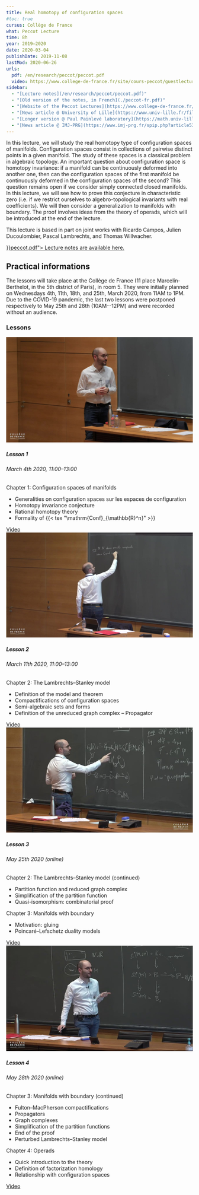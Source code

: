 ```yaml
---
title: Real homotopy of configuration spaces
#toc: true
cursus: Collège de France
what: Peccot Lecture
time: 8h
year: 2019–2020
date: 2020-03-04
publishDate: 2019-11-08
lastMod: 2020-06-26
urls:
  pdf: /en/research/peccot/peccot.pdf
  video: https://www.college-de-france.fr/site/cours-peccot/guestlecturer-2019-2020__1.htm
sidebar:
  - "[Lecture notes](/en/research/peccot/peccot.pdf)"
  - "[Old version of the notes, in French](./peccot-fr.pdf)"
  - "[Website of the Peccot Lectures](https://www.college-de-france.fr/site/cours-peccot/guestlecturer-2019-2020__1.htm)"
  - "[News article @ University of Lille](https://www.univ-lille.fr/fileadmin/user_upload/illustrations/contenus/recherche/2017/ActULille_Recherche/News_52_Cours_Peccot_de_Najib_Idrissi_-_article.pdf)"
  - "[Longer version @ Paul Painlevé laboratory](https://math.univ-lille1.fr/d7/node/10461)"
  - "[News article @ IMJ-PRG](https://www.imj-prg.fr/spip.php?article538)"
---
```


In this lecture, we will study the real homotopy type of configuration spaces of manifolds.
Configuration spaces consist in collections of pairwise distinct points in a given manifold.
The study of these spaces is a classical problem in algebraic topology.
An important question about configuration space is homotopy invariance: if a manifold can be continuously deformed into another one, then can the configuration spaces of the first manifold be continuously deformed in the configuration spaces of the second?
This question remains open if we consider simply connected closed manifolds.
In this lecture, we will see how to prove this conjecture in characteristic zero (i.e. if we restrict ourselves to algebro-topological invariants with real coefficients).
We will then consider a generalization to manifolds with boundary.
The proof involves ideas from the theory of operads, which will be introduced at the end of the lecture.

This lecture is based in part on joint works with Ricardo Campos, Julien Ducoulombier, Pascal Lambrechts, and Thomas Willwacher.

<div class="alert alert-info"><a class="alert-link" href="{{< ref "research/peccot" >}}peccot.pdf"><i class="fas fa-file-pdf"></i> Lecture notes are available here.</a></span></div>

## Practical informations

The lessons will take place at the Collège de France (11 place Marcelin-Berthelot, in the 5th district of Paris), in room 5.
They were initially planned on Wednesdays 4th, 11th, 18th, and 25th, March 2020, from 11AM to 1PM.
Due to the COVID-19 pandemic, the last two lessons were postponed respectively to May 25th and 28th (10AM--12PM) and were recorded without an audience.

### Lessons

<div class="row row-cols-1 row-cols-md-2">
<div class="col mb-3">
<div class="card">
  <a href="https://www.college-de-france.fr/site/cours-peccot/guestlecturer-2020-03-04-11h00.htm"><img src="thumb1.jpg" class="card-img-top" /></a>
  <div class="card-body">
    <h5 class="card-title">Lesson 1</h5>
    <h6 class="card-subtitle text-muted mb-2">March 4th 2020, 11:00–13:00</h6>
    <p class="card-text mb-0">Chapter 1: Configuration spaces of manifolds</p>
    <ul class="mb-2">
    <li>Generalities on configuration spaces sur les espaces de configuration</li>
    <li>Homotopy invariance conjecture</li>
    <li>Rational homotopy theory</li>
    <li>Formality of {{< tex "\mathrm{Conf}_{\mathbb{R}^n}" >}}</li>
    </ul>
    <a class="card-link" href="https://www.college-de-france.fr/site/cours-peccot/guestlecturer-2020-03-04-11h00.htm">Video <i class="fas fa-video"></i></a>
  </div>
</div>
</div>

<div class="col mb-3">
<div class="card">
  <a href="https://www.college-de-france.fr/site/cours-peccot/guestlecturer-2020-03-11-11h00.htm"><img src="thumb2.jpg" class="card-img-top" /></a>
  <div class="card-body">
    <h5 class="card-title">Lesson 2</h5>
    <h6 class="card-subtitle text-muted mb-2">March 11th 2020, 11:00–13:00</h6>
    <p class="card-text mb-0">Chapter 2: The Lambrechts–Stanley model</p>
    <ul class="mb-2">
    <li>Definition of the model and theorem</li>
    <li>Compactifications of configuration spaces</li>
    <li>Semi-algebraic sets and forms</li>
    <li>Definition of the unreduced graph complex – Propagator</li>
    </ul>
    <a class="card-link" href="https://www.college-de-france.fr/site/cours-peccot/guestlecturer-2020-03-11-11h00.htm">Video <i class="fas fa-video"></i></a>
  </div>
</div>
</div>

<div class="col mb-3">
<div class="card">
  <a href="https://www.college-de-france.fr/site/cours-peccot/guestlecturer-2020-05-25-11h00.htm"><img src="thumb3.jpg" class="card-img-top" /></a>
  <div class="card-body">
    <h5 class="card-title">Lesson 3</h5>
    <h6 class="card-subtitle text-muted mb-2">May 25th 2020 (online)</h6>
    <p class="card-text mb-0">Chapter 2: The Lambrechts–Stanley model (continued)</p>
    <ul class="mb-0">
    <li>Partition function and reduced graph complex</li>
    <li>Simplification of the partition function</li>
    <li>Quasi-isomorphism: combinatorial proof</li>
    </ul>
    <p class="card-text mb-0">Chapter 3: Manifolds with boundary</p>
    <ul class="mb-2">
    <li>Motivation: gluing</li>
    <li>Poincaré–Lefschetz duality models</li>
    </ul>
    <a class="card-link" href="https://www.college-de-france.fr/site/cours-peccot/guestlecturer-2020-05-25-11h00.htm">Video <i class="fas fa-video"></i></a>
  </div>
</div>
</div>

<div class="col mb-3">
<div class="card">
  <a href="https://www.college-de-france.fr/site/cours-peccot/guestlecturer-2020-05-28-11h00.htm"><img src="thumb4.jpg" class="card-img-top" /></a>
  <div class="card-body">
    <h5 class="card-title">Lesson 4</h5>
    <h6 class="card-subtitle text-muted mb-2">May 28th 2020 (online)</h6>
    <p class="card-text mb-0">Chapter 3: Manifolds with boundary (continued)</p>
    <ul class="mb-0">
    <li>Fulton–MacPherson compactifications</li>
    <li>Propagators</li>
    <li>Graph complexes</li>
    <li>Simplification of the partition functions</li>
    <li>End of the proof</li>
    <li>Perturbed Lambrechts–Stanley model</li>
    </ul>
    <p class="card-text mb-0">Chapter 4: Operads</p>
    <ul class="mb-2">
    <li>Quick introduction to the theory</li>
    <li>Definition of factorization homology</li>
    <li>Relationship with configuration spaces</li>
    </ul>
    <a class="card-link" href="https://www.college-de-france.fr/site/cours-peccot/guestlecturer-2020-05-28-11h00.htm">Video <i class="fas fa-video"></i></a>
  </div>
</div>
</div>
</div>
